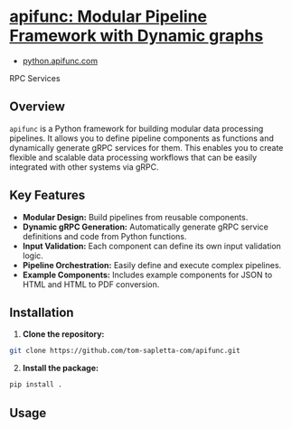 # [ apifunc: Modular Pipeline Framework with Dynamic graphs](https://github.com/tom-sapletta-com/apifunc)

+ [python.apifunc.com](http://python.apifunc.com)


RPC Services

## Overview

`apifunc` is a Python framework for building modular data processing pipelines. It allows you to define pipeline components as functions and dynamically generate gRPC services for them. This enables you to create flexible and scalable data processing workflows that can be easily integrated with other systems via gRPC.

## Key Features

*   **Modular Design:** Build pipelines from reusable components.
*   **Dynamic gRPC Generation:** Automatically generate gRPC service definitions and code from Python functions.
*   **Input Validation:** Each component can define its own input validation logic.
*   **Pipeline Orchestration:** Easily define and execute complex pipelines.
*   **Example Components:** Includes example components for JSON to HTML and HTML to PDF conversion.

## Installation

1.  **Clone the repository:**
```bash
git clone https://github.com/tom-sapletta-com/apifunc.git
```
2.  **Install the package:**
```bash
pip install .
```
## Usage

    